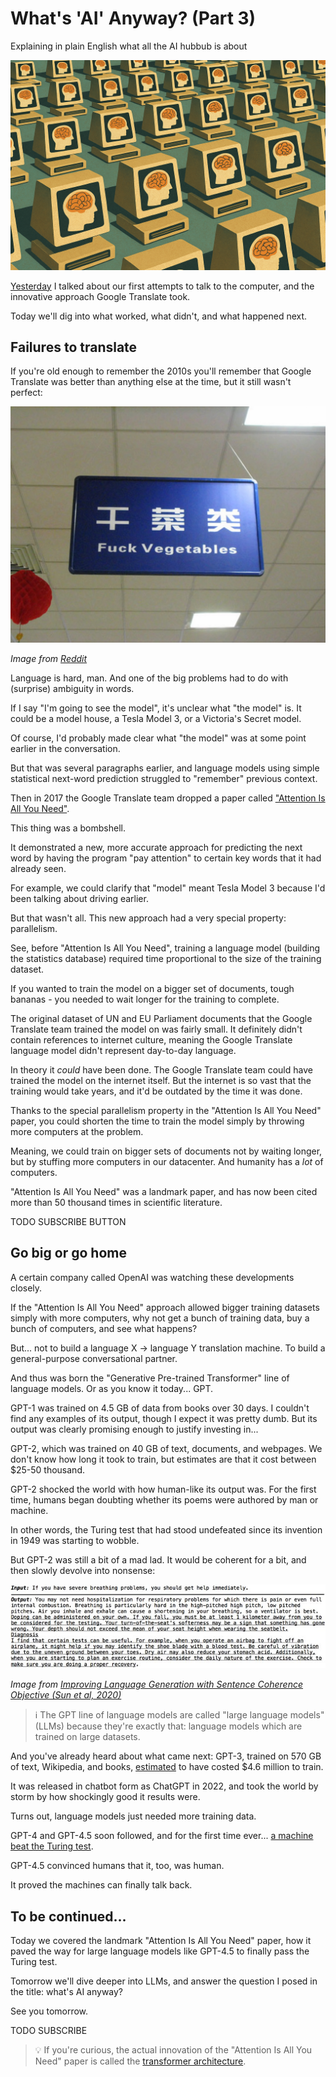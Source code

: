 <!------------------------- REFERENCE LINKS BLOCK ----------------------------------->
[TODO]: some-link
<!----------------------- END REFERENCE LINKS BLOCK --------------------------------->

What's 'AI' Anyway? (Part 3)
============================
Explaining in plain English what all the AI hubbub is about

![](./images/image.png)

[Yesterday](https://mieubrisse.substack.com/p/whats-ai-anyway-part-2) I talked about our first attempts to talk to the computer, and the innovative approach Google Translate took.

Today we'll dig into what worked, what didn't, and what happened next.

Failures to translate
---------------------
If you're old enough to remember the 2010s you'll remember that Google Translate was better than anything else at the time, but it still wasn't perfect:

![](./images/fuck-vegetables.jpg)

_Image from [Reddit](https://old.reddit.com/r/engrish/comments/vljcal/fuck_vegetables/)_

Language is hard, man. And one of the big problems had to do with (surprise) ambiguity in words.

If I say "I'm going to see the model", it's unclear what "the model" is. It could be a model house, a Tesla Model 3, or a Victoria's Secret model.

Of course, I'd probably made clear what "the model" was at some point earlier in the conversation. 

But that was several paragraphs earlier, and language models using simple statistical next-word prediction struggled to "remember" previous context.

Then in 2017 the Google Translate team dropped a paper called ["Attention Is All You Need"](https://en.wikipedia.org/wiki/Attention_Is_All_You_Need#).

This thing was a bombshell.

It demonstrated a new, more accurate approach for predicting the next word by having the program "pay attention" to certain key words that it had already seen.

For example, we could clarify that "model" meant Tesla Model 3 because I'd been talking about driving earlier.

But that wasn't all. This new approach had a very special property: parallelism.

See, before "Attention Is All You Need", training a language model (building the statistics database) required time proportional to the size of the training dataset.

If you wanted to train the model on a bigger set of documents, tough bananas - you needed to wait longer for the training to complete.

The original dataset of UN and EU Parliament documents that the Google Translate team trained the model on was fairly small. It definitely didn't contain references to internet culture, meaning the Google Translate language model didn't represent day-to-day language.

In theory it _could_ have been done. The Google Translate team could have trained the model on the internet itself. But the internet is so vast that the training would take years, and it'd be outdated by the time it was done.

Thanks to the special parallelism property in the "Attention Is All You Need" paper, you could shorten the time to train the model simply by throwing more computers at the problem.

Meaning, we could train on bigger sets of documents not by waiting longer, but by stuffing more computers in our datacenter. And humanity has a _lot_ of computers.

"Attention Is All You Need" was a landmark paper, and has now been cited more than 50 thousand times in scientific literature.

TODO SUBSCRIBE BUTTON

Go big or go home
-----------------
A certain company called OpenAI was watching these developments closely. 

If the "Attention Is All You Need" approach allowed bigger training datasets simply with more computers, why not get a bunch of training data, buy a bunch of computers, and see what happens?

But... not to build a language X → language Y translation machine. To build a general-purpose conversational partner.

And thus was born the "Generative Pre-trained Transformer" line of language models. Or as you know it today... GPT.

GPT-1 was trained on 4.5 GB of data from books over 30 days. I couldn't find any examples of its output, though I expect it was pretty dumb. But its output was clearly promising enough to justify investing in...

GPT-2, which was trained on 40 GB of text, documents, and webpages. We don't know how long it took to train, but estimates are that it cost between $25-50 thousand.

GPT-2 shocked the world with how human-like its output was. For the first time, humans began doubting whether its poems were authored by man or machine.

In other words, the Turing test that had stood undefeated since its invention in 1949 was starting to wobble.

But GPT-2 was still a bit of a mad lad. It would be coherent for a bit, and then slowly devolve into nonsense:

![](./images/gpt2-output.jpg)

_Image from [Improving Language Generation with Sentence Coherence Objective (Sun et al, 2020)](https://www.researchgate.net/publication/344245575_Improving_Language_Generation_with_Sentence_Coherence_Objective)_

> ℹ️  The GPT line of language models are called "large language models" (LLMs) because they're exactly that: language models which are trained on large datasets.

And you've already heard about what came next: GPT-3, trained on 570 GB of text, Wikipedia, and books, [estimated](https://lambda.ai/blog/demystifying-gpt-3) to have costed $4.6 million to train.

It was released in chatbot form as ChatGPT in 2022, and took the world by storm by how shockingly good it results were.

Turns out, language models just needed more training data.

GPT-4 and GPT-4.5 soon followed, and for the first time ever... [a machine beat the Turing test](https://arxiv.org/abs/2503.23674).

GPT-4.5 convinced humans that it, too, was human.

It proved the machines can finally talk back.

To be continued...
------------------
Today we covered the landmark "Attention Is All You Need" paper, how it paved the way for large language models like GPT-4.5 to finally pass the Turing test.

Tomorrow we'll dive deeper into LLMs, and answer the question I posed in the title: what's AI anyway?

See you tomorrow.

TODO SUBSCRIBE

> 💡 If you're curious, the actual innovation of the "Attention Is All You Need" paper is called the [transformer architecture](https://en.wikipedia.org/wiki/Transformer_(deep_learning_architecture)).






<!------------------ IG POST DESCRIPTION --------------------->
<!--
TODO

🐒 Full article at link in bio.
-->

<!-------------------- IG STORY TEXT ------------------------->
<!--
TODO
-->
